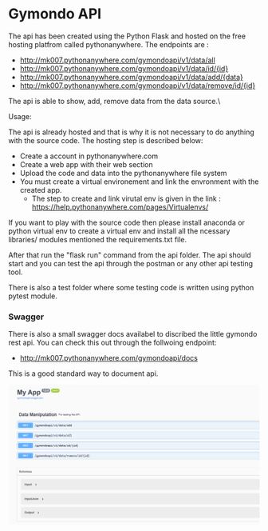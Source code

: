 # Gymondo API
The api has been created using the Python Flask and hosted on the free hosting platfrom called pythonanywhere.
The endpoints are :

- http://mk007.pythonanywhere.com/gymondoapi/v1/data/all
- http://mk007.pythonanywhere.com/gymondoapi/v1/data/id/{id}
- http://mk007.pythonanywhere.com/gymondoapi/v1/data/add/{data}
- http://mk007.pythonanywhere.com/gymondoapi/v1/data/remove/id/{id}

The api is able to show, add, remove data from the data source.\

Usage:

The api is already hosted and that is why it is not necessary to do anything with the source code.
The hosting step is described below:

* Create a account in pythonanywhere.com
* Create a web app with their web section
* Upload the code and data into the pythonanywhere file system
* You must create a virtual environement and link the envronment with the created app.
    * The step to create and link virutal env is given in the link : https://help.pythonanywhere.com/pages/Virtualenvs/



If you want to play with the source code then please install anaconda or python virtual env to create a virtual env and install all the ncessary libraries/ modules mentioned the requirements.txt file. 

After that run the "flask run" command from the api folder. The api should start and you can test the api through the postman or any other api testing tool. 

There is also a test folder where some testing code is written using python pytest module. 


### Swagger

There is also a small swagger docs availabel to discribed the little gymondo rest api. 
You can check this out through the follwoing endpoint:

- http://mk007.pythonanywhere.com/gymondoapi/docs

This is a good standard way to document api.

![alt text](gymondo-ins.png)

